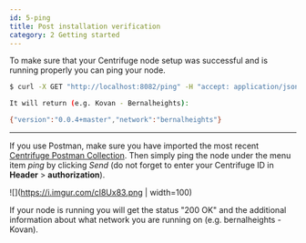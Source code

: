 ```yaml
---
id: 5-ping
title: Post installation verification
category: 2 Getting started
---
```


To make sure that your Centrifuge node setup was successful and is running properly you can ping your node. 

  ```bash
  $ curl -X GET "http://localhost:8082/ping" -H "accept: application/json"
  
  It will return (e.g. Kovan - Bernalheights):
  
  {"version":"0.0.4+master","network":"bernalheights"}
  ```


---

If you use Postman, make sure you have imported the most recent [Centrifuge Postman Collection](https://www.getpostman.com/collections/0d9126c8586a03af7cc7). Then simply ping the node under the menu item _ping_ by clicking _Send_ (do not forget to enter your Centrifuge ID in **Header** > **authorization**).

![](https://i.imgur.com/cI8Ux83.png | width=100)

If your node is running you will get the status "200 OK" and the additional information about what network you are running on (e.g. bernalheights - Kovan).
 
